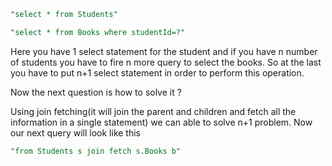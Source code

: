 
```sql
"select * from Students"

"select * from Books where studentId=?"
```
Here you have 1 select statement for the student and if you have n number of students you have to fire n more query to select the books. So at the last you have to put n+1 select statement in order to perform this operation.

Now the next question is how to solve it ? 

Using join fetching(it will join the parent and children and fetch all the information in a single statement) we can able to solve n+1 problem.
Now our next query will look like this

```sql
"from Students s join fetch s.Books b"
```